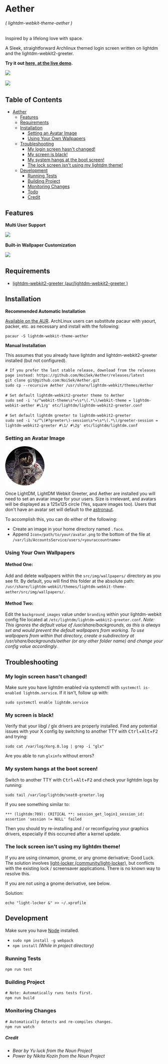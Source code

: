 # Aether
###### ( lightdm-webkit-theme-aether )
Inspired by a lifelong love with space.

A Sleek, straightforward Archlinux themed login screen written on lightdm and the lightdm-webkit2-greeter.

**Try it out [here, at the live demo](https://noisek.github.io/Aether/).**

![](../screenshots/screenshot.png)

![](../screenshots/screenshot-2.png)

## Table of Contents

- [Aether](#aether)
  - [Features](#features)
  - [Requirements](#requirements)
  - [Installation](#installation)
    - [Setting an Avatar Image](#setting-an-avatar-image)
    - [Using Your Own Wallpapers](#using-your-own-wallpapers)
  - [Troubleshooting](#troubleshooting)
    - [My login screen hasn't changed!](#my-login-screen-hasnt-changed)
    - [My screen is black!](#my-screen-is-black)
    - [My system hangs at the boot screen!](#my-system-hangs-at-the-boot-screen)
    - [The lock screen isn't using my lightdm theme!](#the-lock-screen-isnt-using-my-lightdm-theme)
  - [Development](#development)
    - [Running Tests](#running-tests)
    - [Building Project](#building-project)
    - [Monitoring Changes](#monitoring-changes)
    - [Todo](#todo)
    - [Credit](#credits)

## Features

**Multi User Support**

![](../screenshots/user-switcher.gif)

**Built-in Wallpaper Customization**

![](../screenshots/wallpaper-switcher.gif)

## Requirements
- [lightdm-webkit2-greeter (aur/lightdm-webkit2-greeter )](https://github.com/Antergos/lightdm-webkit2-greeter)

## Installation

**Recommended Automatic Installation**

[Available on the AUR](https://aur.archlinux.org/packages/lightdm-webkit-theme-aether/). ArchLinux users can substitute pacaur with yaourt, packer, etc. as necessary and install with the following:

```
pacaur -S lightdm-webkit-theme-aether
```

**Manual Installation**

This assumes that you already have lightdm and lightdm-webkit2-greeter installed (but not configured).

```
# If you prefer the last stable release, download from the releases page instead: https://github.com/NoiSek/Aether/releases/latest
git clone git@github.com:NoiSek/Aether.git
sudo cp --recursive Aether /usr/share/lightdm-webkit/themes/Aether

# Set default lightdm-webkit2-greeter theme to Aether
sudo sed -i 's/^webkit-theme\s*=\s*\(.*\)/webkit-theme = lightdm-webkit-aether #\1/g' etc/lightdm/lightdm-webkit2-greeter.conf

# Set default lightdm greeter to lightdm-webkit2-greeter
sudo sed -i 's/^\(#?greeter\)-session\s*=\s*\(.*\)/greeter-session = lightdm-webkit2-greeter #\1/ #\2g' etc/lightdm/lightdm.conf
```

### **Setting an Avatar Image**

![](./src/img/default-user.png)

Once LightDM, LightDM Webkit Greeter, and Aether are installed you will need to set an avatar image for your users. Size is irrelevant, and avatars will be displayed as a 125x125 circle (Yes, square images too). Users that don't have an avatar set will default to the [astronaut](./src/img/default-user.png).

To accomplish this, you can do either of the following:
- Create an image in your home directory named `.face`.
- Append `Icon=/path/to/your/avatar.png` to the bottom of the file at `/var/lib/AccountsService/users/<youraccountname>`

### **Using Your Own Wallpapers**

#### Method One:
Add and delete wallpapers within the `src/img/wallpapers/` directory as you see fit. By default, you will find this folder at the absolute path: `/usr/share/lightdm-webkit/themes/lightdm-webkit-theme-aether/src/img/wallpapers/`.

#### Method Two:
Edit the `background_images` value under `branding` within your lightdm-webkit config file located at `/etc/lightdm/lightdm-webkit2-greeter.conf`.
*Note: This ignores the default value of /usr/share/backgrounds, as this is always set and would prevent the default wallpapers from working. To use wallpapers from within that directory, create a subdirectory at /usr/share/backgrounds/aether (or any other folder name) and change your config value accordingly.*

## Troubleshooting

### My login screen hasn't changed!

Make sure you have lightdm enabled via systemctl with `systemctl is-enabled lightdm.service`. If it isn't, follow up with:
```
sudo systemctl enable lightdm.service
```

### My screen is black!

Verify that your libgl / glx drivers are properly installed. Find any potential issues with your X config by switching to another TTY with <kbd>Ctrl</kbd>+<kbd>Alt</kbd>+<kbd>F2</kbd> and trying:
```
sudo cat /var/log/Xorg.0.log | grep -i "glx"
```

Are you able to run `glxinfo` without errors?

### My system hangs at the boot screen!

Switch to another TTY with <kbd>Ctrl</kbd>+<kbd>Alt</kbd>+<kbd>F2</kbd> and check your lightdm logs by running:
```
sudo tail /var/log/lightdm/seat0-greeter.log
```

If you see something similar to:
```
*** (lightdm:709): CRITICAL **: session_get_login1_session_id: assertion 'session != NULL' failed
```

Then you should try re-installing and / or reconfiguring your graphics drivers, especially if this occurred after a kernel update.

### The lock screen isn't using my lightdm theme!

If you are using cinnamon, gnome, or any gnome derivative; Good Luck. The solution involves [light-locker (community/light-locker)](https://github.com/the-cavalry/light-locker), but conflicts with the existing lock / screensaver applications. There is no known way to resolve this.

If you are not using a gnome derivative, see below.

Solution:

```
echo "light-locker &" >> ~/.xprofile
```

## Development

Make sure you have [Node](https://nodejs.org/en/) installed.

- `sudo npm install -g webpack`
- `npm install` *(While in project directory)*

### Running Tests
```
npm run test
```

### Building Project
```
# Note: Automatically runs tests first.
npm run build
```

### Monitoring Changes
```
# Automatically detects and re-compiles changes.
npm run watch
```

##### Credit
- *Bear by Yu luck from the Noun Project*
- *Power by Nikita Kozin from the Noun Project*
